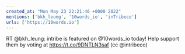 ```yaml
---
created_at: "Mon May 23 22:21:46 +0000 2022"
mentions: ['bkh_leung', '10words_io', 'inTribeco']
urls: ['https://10words.io']
---
```


RT @bkh_leung: intribe is featured on @10words_io today! Help support them by voting at https://t.co/9DNTLN3saf (cc @intribeco)